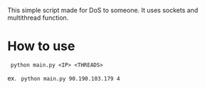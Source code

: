 This simple script made for DoS to someone. It uses sockets and multithread function.

# How to use
<code> python main.py \<IP\> \<THREADS\> </code>
  
ex. 
  <code> python main.py 90.190.103.179 4 </code>
